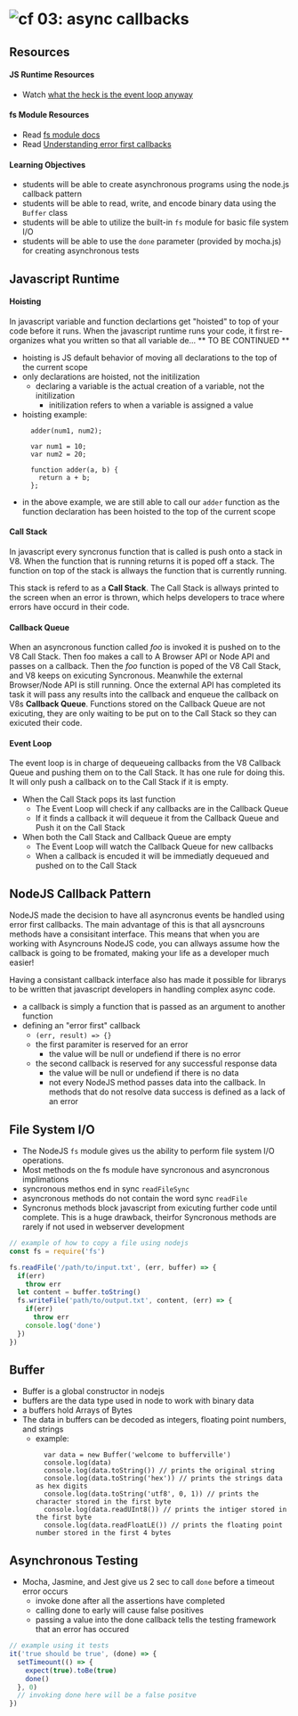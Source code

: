 ![cf](http://i.imgur.com/7v5ASc8.png) 03: async callbacks
=====================================
## Resources
#### JS Runtime Resources
* Watch [what the heck is the event loop anyway]

#### fs Module Resources
* Read [fs module docs]
* Read [Understanding error first callbacks](http://fredkschott.com/post/2014/03/understanding-error-first-callbacks-in-node-js/)

#### Learning Objectives
* students will be able to create asynchronous programs using the node.js callback pattern
* students will be able to read, write, and encode binary data using the `Buffer` class
* students will be able to utilize the built-in `fs` module for basic file system I/O
* students will be able to use the `done` parameter (provided by mocha.js) for creating asynchronous tests

## Javascript Runtime
#### Hoisting
In javascript variable and function declartions get "hoisted" to top of your code before it runs. When the javascript runtime runs your code, it first re-organizes what you written so that all variable de... ** TO BE CONTINUED **
* hoisting is JS default behavior of moving all declarations to the top of the current scope
* only declarations are hoisted, not the initilization
  * declaring a variable is the actual creation of a variable, not the initilization
    * initilization refers to when a variable is assigned a value
* hoisting example:
  ```
    adder(num1, num2);

    var num1 = 10;
    var num2 = 20;

    function adder(a, b) {
      return a + b;
    };
  ```
* in the above example, we are still able to call our `adder` function as the function declaration has been hoisted to the top of the current scope

#### Call Stack
In javascript every syncronus function that is called is push onto a stack in V8. When the function that is running returns it is poped off a stack. The function on top of the stack is allways the function that is currently running. 

This stack is referd to as a **Call Stack**. The Call Stack is allways printed to the screen when an error is thrown, which helps developers to trace where errors have occurd in their code.

#### Callback Queue
When an asyncronous function called *foo* is invoked it is pushed on to the V8 Call Stack. Then foo makes a call to A Browser API or Node API and passes on a callback. Then the *foo* function is poped of the V8 Call Stack, and V8 keeps on exicuting Syncronous. Meanwhile the external Browser/Node API is still running. Once the external API has completed its task it will pass any results into the callback and enqueue the callback on V8s **Callback Queue**. Functions stored on the Callback Queue are not exicuting, they are only waiting to be put on to the Call Stack so they can exicuted their code.

#### Event Loop
The event loop is in charge of dequeueing callbacks from the V8 Callback Queue and pushing them on to the Call Stack. It has one rule for doing this. It will only push a callback on to the Call Stack if it is empty.
* When the Call Stack pops its last function
  * The Event Loop will check if any callbacks are in the Callback Queue
  * If it finds a callback it will dequeue it from the Callback Queue and Push it on the Call Stack
* When both the Call Stack and Callback Queue are empty
  * The Event Loop will watch the Callback Queue for new callbacks
  * When a callback is encuded it will be immediatly dequeued and pushed on to the Call Stack

## NodeJS Callback Pattern
NodeJS made the decision to have all asyncronus events be handled using error first callbacks. The main advantage of this is that all aysncrouns methods have a consisitant interface. This means that when you are working with Asyncrouns NodeJS code, you can allways assume how the callback is going to be fromated, making your life as a developer much easier! 

Having a consistant callback interface also has made it possible for librarys to be written that javascript developers in handling complex async code. 

* a callback is simply a function that is passed as an argument to another function
* defining an "error first" callback
  * `(err, result) => {}`
  * the first paramiter is reserved for an error 
    * the value will be null or undefiend if there is no error
  * the second callback is reserved for any successful response data 
    * the value will be null or undefiend if there is no data
    * not every NodeJS method passes data into the callback. In methods that do not resolve data success is defined as a lack of an error

## File System I/O
* The NodeJS `fs` module gives us the ability to perform file system I/O operations. 
* Most methods on the fs module have syncronous and asyncronous implimations
* syncronous methos end in sync `readFileSync`
* asyncronous methods do not contain the word sync `readFile`
* Syncronus methods block javascript from exicuting further code until complete. This is a huge drawback, theirfor Syncronous methods are rarely if not used in webserver development

``` javascript
// example of how to copy a file using nodejs
const fs = require('fs')

fs.readFile('/path/to/input.txt', (err, buffer) => {
  if(err)
    throw err
  let content = buffer.toString()
  fs.writeFile('path/to/output.txt', content, (err) => {
    if(err)
      throw err
    console.log('done')
  })
})
```

## Buffer
* Buffer is a global constructor in nodejs
* buffers are the data type used in node to work with binary data
* a buffers hold Arrays of Bytes
* The data in buffers can be decoded as integers, floating point numbers, and strings
  * example:
    ```
      var data = new Buffer('welcome to bufferville')
      console.log(data)
      console.log(data.toString()) // prints the original string
      console.log(data.toString('hex')) // prints the strings data as hex digits
      console.log(data.toString('utf8', 0, 1)) // prints the character stored in the first byte
      console.log(data.readUInt8()) // prints the intiger stored in the first byte 
      console.log(data.readFloatLE()) // prints the floating point number stored in the first 4 bytes
    ```
    

## Asynchronous Testing 
 * Mocha, Jasmine, and Jest give us 2 sec to call `done` before a timeout error occurs
   * invoke done after all the assertions have completed
   * calling done to early will cause false positives
   * passing a value into the done callback tells the testing framework that an error has occured

``` javascript
// example using it tests
it('true should be true', (done) => {
  setTimeount(() => {
    expect(true).toBe(true)
    done()
  }, 0)
  // invoking done here will be a false positve
})
```

<!--links -->
[what the heck is the event loop anyway]: https://www.youtube.com/watch?v=8aGhZQkoFbQ
[fs module docs]: https://nodejs.org/dist/latest-v6.x/docs/api/fs.html
